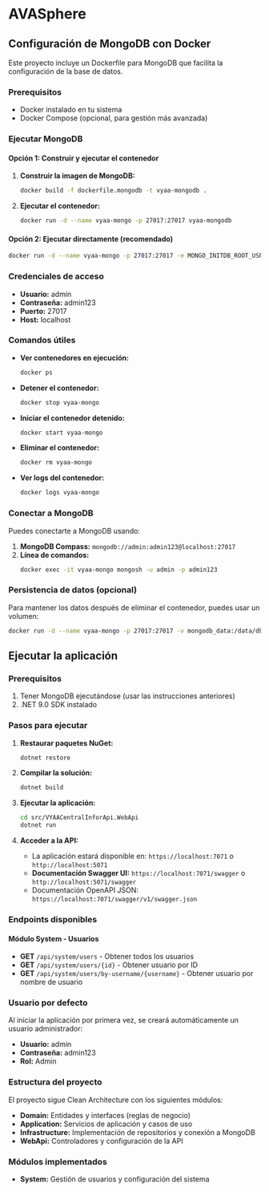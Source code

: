 # AVASphere

## Configuración de MongoDB con Docker

Este proyecto incluye un Dockerfile para MongoDB que facilita la configuración de la base de datos.

### Prerequisitos
- Docker instalado en tu sistema
- Docker Compose (opcional, para gestión más avanzada)

### Ejecutar MongoDB

#### Opción 1: Construir y ejecutar el contenedor

1. **Construir la imagen de MongoDB:**
   ```bash
   docker build -f dockerfile.mongodb -t vyaa-mongodb .
   ```

2. **Ejecutar el contenedor:**
   ```bash
   docker run -d --name vyaa-mongo -p 27017:27017 vyaa-mongodb
   ```

#### Opción 2: Ejecutar directamente (recomendado)

```bash
docker run -d --name vyaa-mongo -p 27017:27017 -e MONGO_INITDB_ROOT_USERNAME=admin -e MONGO_INITDB_ROOT_PASSWORD=admin123 mongo:latest
```

### Credenciales de acceso

- **Usuario:** admin
- **Contraseña:** admin123
- **Puerto:** 27017
- **Host:** localhost

### Comandos útiles

- **Ver contenedores en ejecución:**
  ```bash
  docker ps
  ```

- **Detener el contenedor:**
  ```bash
  docker stop vyaa-mongo
  ```

- **Iniciar el contenedor detenido:**
  ```bash
  docker start vyaa-mongo
  ```

- **Eliminar el contenedor:**
  ```bash
  docker rm vyaa-mongo
  ```

- **Ver logs del contenedor:**
  ```bash
  docker logs vyaa-mongo
  ```

### Conectar a MongoDB

Puedes conectarte a MongoDB usando:

1. **MongoDB Compass:** `mongodb://admin:admin123@localhost:27017`
2. **Línea de comandos:**
   ```bash
   docker exec -it vyaa-mongo mongosh -u admin -p admin123
   ```

### Persistencia de datos (opcional)

Para mantener los datos después de eliminar el contenedor, puedes usar un volumen:

```bash
docker run -d --name vyaa-mongo -p 27017:27017 -v mongodb_data:/data/db -e MONGO_INITDB_ROOT_USERNAME=admin -e MONGO_INITDB_ROOT_PASSWORD=admin123 mongo:latest
```

## Ejecutar la aplicación

### Prerequisitos
1. Tener MongoDB ejecutándose (usar las instrucciones anteriores)
2. .NET 9.0 SDK instalado

### Pasos para ejecutar

1. **Restaurar paquetes NuGet:**
   ```bash
   dotnet restore
   ```

2. **Compilar la solución:**
   ```bash
   dotnet build
   ```

3. **Ejecutar la aplicación:**
   ```bash
   cd src/VYAACentralInforApi.WebApi
   dotnet run
   ```

4. **Acceder a la API:**
   - La aplicación estará disponible en: `https://localhost:7071` o `http://localhost:5071`
   - **Documentación Swagger UI:** `https://localhost:7071/swagger` o `http://localhost:5071/swagger`
   - Documentación OpenAPI JSON: `https://localhost:7071/swagger/v1/swagger.json`

### Endpoints disponibles

#### Módulo System - Usuarios

- **GET** `/api/system/users` - Obtener todos los usuarios
- **GET** `/api/system/users/{id}` - Obtener usuario por ID
- **GET** `/api/system/users/by-username/{username}` - Obtener usuario por nombre de usuario

### Usuario por defecto

Al iniciar la aplicación por primera vez, se creará automáticamente un usuario administrador:

- **Usuario:** admin
- **Contraseña:** admin123
- **Rol:** Admin

### Estructura del proyecto

El proyecto sigue Clean Architecture con los siguientes módulos:

- **Domain:** Entidades y interfaces (reglas de negocio)
- **Application:** Servicios de aplicación y casos de uso
- **Infrastructure:** Implementación de repositorios y conexión a MongoDB
- **WebApi:** Controladores y configuración de la API

### Módulos implementados

- **System:** Gestión de usuarios y configuración del sistema
